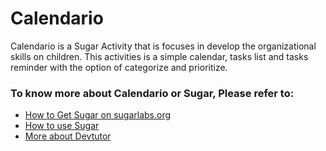 # Calendario #

Calendario is a Sugar Activity that is focuses in develop the organizational skills on children. This activities is a simple calendar, tasks list and tasks reminder with the option of categorize and prioritize.

### To know more about Calendario or Sugar, Please refer to: ###

* [How to Get Sugar on sugarlabs.org](https://sugarlabs.org/)
* [How to use Sugar](https://help.sugarlabs.org/)
* [More about Devtutor](https://activities.sugarlabs.org/en-US/sugar/addon/4360)